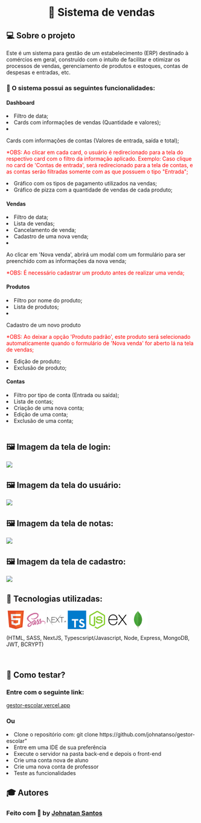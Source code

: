 <h1 align="center">🏫 Sistema de vendas</h1>

<h2> 💻 Sobre o projeto</h2>

<p>Este é um sistema para gestão de um estabelecimento (ERP) destinado à comércios em geral, construído com o intuito de facilitar e otimizar os processos de vendas, gerenciamento de produtos e estoques, contas de despesas e entradas, etc.</p>

<h3>📝 O sistema possui as seguintes funcionalidades:</h3>

 <h4>Dashboard</h4>
 <li>Filtro de data;</li>
 <li>Cards com informações de vendas (Quantidade e valores);</li>
 <li>
    <p>
      Cards com informações de contas (Valores de entrada, saída e total);
    </p>
    <p style="color:red">
      *OBS: Ao clicar em cada card, o usuário é redirecionado para a tela do respectivo card com o filtro da informação aplicado. Exemplo: Caso clique no card de 'Contas de entrada', será redirecionado para a tela de contas, e as contas serão filtradas somente com as que possuem o tipo "Entrada";
    </p>
 </li>
 <li>Gráfico com os tipos de pagamento utilizados na vendas;</li>
 <li>Gráfico de pizza com a quantidade de vendas de cada produto;</li>

 <h4>Vendas</h4>
 <li>Filtro de data;</li>
 <li>Lista de vendas;</li>
 <li>Cancelamento de venda;</li>
 <li>Cadastro de uma nova venda;</li>
 <li>
    <p>
      Ao clicar em 'Nova venda', abrirá um modal com um formulário para ser preenchido com as informações da nova venda;
    </p>
    <p style="color:red">
      *OBS: É necessário cadastrar um produto antes de realizar uma venda;
    </p>
 </li>

 <h4>Produtos</h4>
 <li>Filtro por nome do produto;</li> 
 <li>Lista de produtos;</li>
 <li>
    <p>Cadastro de um novo produto</p>
    <p style="color:red">*OBS: Ao deixar a opção 'Produto padrão', este produto será selecionado automaticamente quando o formulário de 'Nova venda' for aberto lá na tela de vendas;</p>
 </li>
 <li>Edição de produto;</li>
 <li>Exclusão de produto;</li>

 <h4>Contas</h4>
 <li>Filtro por tipo de conta (Entrada ou saída);</li>
 <li>Lista de contas;</li>
 <li>Criação de uma nova conta;</li>
 <li>Edição de uma conta;</li>
 <li>Exclusão de uma conta;</li>
 <br>
 
 <h2>🖼 Imagem da tela de login: </h2>
<img width="80%" src="assets/images-for-show/screen-login.png">
 
 <h2>🖼 Imagem da tela do usuário: </h2>
<img width="80%" src="assets/images-for-show/Logado.png">
 
 <h2>🖼 Imagem da tela de notas: </h2>
<img width="80%" src="assets/images-for-show/tela-de-notas.png">
 
 <h2>🖼 Imagem da tela de cadastro: </h2>
<img width="80%" src="assets/images-for-show/editar-notas.png">


 

<h2>🚀 Tecnologias utilizadas: </h2>

<div style="display: inline_block">
  <img align="center" alt="John-HTML" height="50" width="50" src="https://raw.githubusercontent.com/devicons/devicon/master/icons/html5/html5-original.svg">
  <img align="center" alt="John-SASS" height="50" width="50" src="https://raw.githubusercontent.com/devicons/devicon/master/icons/sass/sass-original.svg">
  <img align="center" alt="John-Nextjs" height="50" width="50" src="https://raw.githubusercontent.com/devicons/devicon/master/icons/nextjs/nextjs-original-wordmark.svg">
  <img align="center" alt="John-TS" height="50" width="50" src="https://raw.githubusercontent.com/devicons/devicon/master/icons/typescript/typescript-plain.svg">
  <img align="center" alt="John-Node" height="50" width="50" src="https://raw.githubusercontent.com/devicons/devicon/master/icons/nodejs/nodejs-original.svg">
  <img align="center" alt="John-Express" height="50" width="50" src="https://raw.githubusercontent.com/devicons/devicon/master/icons/express/express-original.svg">
  <img align="center" alt="John-MongoDB" height="50" width="50" src="https://raw.githubusercontent.com/devicons/devicon/master/icons/mongodb/mongodb-original.svg">
</div>
<p>(HTML, SASS, NextJS, Typescsript/Javascript, Node, Express, MongoDB, JWT, BCRYPT)</p>
<br>
<h2>👷 Como testar? </h2>
<h3>Entre com o seguinte link: </h3>
<a href="gestor-escolar.vercel.app">gestor-escolar.vercel.app</a>
<h3>Ou</h3>
<li> Clone o repositório com: git clone https://github.com/johnatanso/gestor-escolar"
<li> Entre em uma IDE de sua preferência 
<li> Execute o servidor na pasta back-end e depois o front-end
<li> Crie uma conta nova de aluno
<li> Crie uma nova conta de professor
<li> Teste as funcionalidades
    

<br>
 
<div>
 <h2>🎓 Autores</h2>
 <h3>Feito com 💜 by <a href="https://github.com/johnatanSO" target="_blank">Johnatan Santos</a></h3>
</div>
